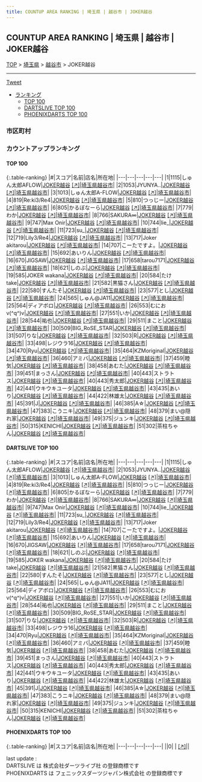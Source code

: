 ```yaml
---
title: COUNTUP AREA RANKING | 埼玉県 | 越谷市 | JOKER越谷
---
```

## COUNTUP AREA RANKING | 埼玉県 | 越谷市 | JOKER越谷

[TOP](/darts/rank/) > [埼玉県](/darts/rank/埼玉県/) > [越谷市](/darts/rank/埼玉県/越谷市/) > JOKER越谷

___

<a href="https://twitter.com/share?ref_src=twsrc%5Etfw" data-text="COUNTUP AREA RANKING | 埼玉県越谷市JOKER越谷" class="twitter-share-button" data-hashtags="DARTSLIVE,PHOENIXDARTS,darts,ダーツ" data-show-count="false">Tweet</a>

* [ランキング](#カウントアップランキング)
    * [TOP 100](#top-100)
    * [DARTSLIVE TOP 100](#dartslive-top-100)
    * [PHOENIXDARTS TOP 100](#phoenixdarts-top-100)

### 市区町村

<ul>

</ul>

### カウントアップランキング

#### TOP 100



{:.table-ranking}
|#|スコア|名前|店名|所在地|
|---|---|---|---|---|
|1|1115|<span class="rank-name-dl">しゅん太郎AFLOW</span>|<a href="/darts/rank/shops/c7dbac0f43b156320d9b047a20a7ba1e.html">JOKER越谷</a> <a href="https://search.dartslive.com/jp/shop/c7dbac0f43b156320d9b047a20a7ba1e">[↗]</a>|<a href="/darts/rank/埼玉県/越谷市">埼玉県越谷市</a>|
|2|1053|<span class="rank-name-dl">JYUNYA..</span>|<a href="/darts/rank/shops/c7dbac0f43b156320d9b047a20a7ba1e.html">JOKER越谷</a> <a href="https://search.dartslive.com/jp/shop/c7dbac0f43b156320d9b047a20a7ba1e">[↗]</a>|<a href="/darts/rank/埼玉県/越谷市">埼玉県越谷市</a>|
|3|1013|<span class="rank-name-dl">しゅん太郎A-FLOW</span>|<a href="/darts/rank/shops/c7dbac0f43b156320d9b047a20a7ba1e.html">JOKER越谷</a> <a href="https://search.dartslive.com/jp/shop/c7dbac0f43b156320d9b047a20a7ba1e">[↗]</a>|<a href="/darts/rank/埼玉県/越谷市">埼玉県越谷市</a>|
|4|819|<span class="rank-name-dl">Re:ki3/Re4</span>|<a href="/darts/rank/shops/c7dbac0f43b156320d9b047a20a7ba1e.html">JOKER越谷</a> <a href="https://search.dartslive.com/jp/shop/c7dbac0f43b156320d9b047a20a7ba1e">[↗]</a>|<a href="/darts/rank/埼玉県/越谷市">埼玉県越谷市</a>|
|5|810|<span class="rank-name-dl">つっじー</span>|<a href="/darts/rank/shops/c7dbac0f43b156320d9b047a20a7ba1e.html">JOKER越谷</a> <a href="https://search.dartslive.com/jp/shop/c7dbac0f43b156320d9b047a20a7ba1e">[↗]</a>|<a href="/darts/rank/埼玉県/越谷市">埼玉県越谷市</a>|
|6|805|<span class="rank-name-dl">かるぼなーら</span>|<a href="/darts/rank/shops/c7dbac0f43b156320d9b047a20a7ba1e.html">JOKER越谷</a> <a href="https://search.dartslive.com/jp/shop/c7dbac0f43b156320d9b047a20a7ba1e">[↗]</a>|<a href="/darts/rank/埼玉県/越谷市">埼玉県越谷市</a>|
|7|779|<span class="rank-name-dl">わか</span>|<a href="/darts/rank/shops/c7dbac0f43b156320d9b047a20a7ba1e.html">JOKER越谷</a> <a href="https://search.dartslive.com/jp/shop/c7dbac0f43b156320d9b047a20a7ba1e">[↗]</a>|<a href="/darts/rank/埼玉県/越谷市">埼玉県越谷市</a>|
|8|766|<span class="rank-name-dl">SAKURA∞</span>|<a href="/darts/rank/shops/c7dbac0f43b156320d9b047a20a7ba1e.html">JOKER越谷</a> <a href="https://search.dartslive.com/jp/shop/c7dbac0f43b156320d9b047a20a7ba1e">[↗]</a>|<a href="/darts/rank/埼玉県/越谷市">埼玉県越谷市</a>|
|9|747|<span class="rank-name-dl">Max Onir</span>|<a href="/darts/rank/shops/c7dbac0f43b156320d9b047a20a7ba1e.html">JOKER越谷</a> <a href="https://search.dartslive.com/jp/shop/c7dbac0f43b156320d9b047a20a7ba1e">[↗]</a>|<a href="/darts/rank/埼玉県/越谷市">埼玉県越谷市</a>|
|10|744|<span class="rank-name-dl">lie_</span>|<a href="/darts/rank/shops/c7dbac0f43b156320d9b047a20a7ba1e.html">JOKER越谷</a> <a href="https://search.dartslive.com/jp/shop/c7dbac0f43b156320d9b047a20a7ba1e">[↗]</a>|<a href="/darts/rank/埼玉県/越谷市">埼玉県越谷市</a>|
|11|723|<span class="rank-name-dl">su_</span>|<a href="/darts/rank/shops/c7dbac0f43b156320d9b047a20a7ba1e.html">JOKER越谷</a> <a href="https://search.dartslive.com/jp/shop/c7dbac0f43b156320d9b047a20a7ba1e">[↗]</a>|<a href="/darts/rank/埼玉県/越谷市">埼玉県越谷市</a>|
|12|719|<span class="rank-name-dl">Lily3/Re4</span>|<a href="/darts/rank/shops/c7dbac0f43b156320d9b047a20a7ba1e.html">JOKER越谷</a> <a href="https://search.dartslive.com/jp/shop/c7dbac0f43b156320d9b047a20a7ba1e">[↗]</a>|<a href="/darts/rank/埼玉県/越谷市">埼玉県越谷市</a>|
|13|717|<span class="rank-name-dl">Joker akitarou</span>|<a href="/darts/rank/shops/c7dbac0f43b156320d9b047a20a7ba1e.html">JOKER越谷</a> <a href="https://search.dartslive.com/jp/shop/c7dbac0f43b156320d9b047a20a7ba1e">[↗]</a>|<a href="/darts/rank/埼玉県/越谷市">埼玉県越谷市</a>|
|14|707|<span class="rank-name-dl">こーたですよ。</span>|<a href="/darts/rank/shops/c7dbac0f43b156320d9b047a20a7ba1e.html">JOKER越谷</a> <a href="https://search.dartslive.com/jp/shop/c7dbac0f43b156320d9b047a20a7ba1e">[↗]</a>|<a href="/darts/rank/埼玉県/越谷市">埼玉県越谷市</a>|
|15|692|<span class="rank-name-dl">あいりん</span>|<a href="/darts/rank/shops/c7dbac0f43b156320d9b047a20a7ba1e.html">JOKER越谷</a> <a href="https://search.dartslive.com/jp/shop/c7dbac0f43b156320d9b047a20a7ba1e">[↗]</a>|<a href="/darts/rank/埼玉県/越谷市">埼玉県越谷市</a>|
|16|670|<span class="rank-name-dl">JIGSAW</span>|<a href="/darts/rank/shops/c7dbac0f43b156320d9b047a20a7ba1e.html">JOKER越谷</a> <a href="https://search.dartslive.com/jp/shop/c7dbac0f43b156320d9b047a20a7ba1e">[↗]</a>|<a href="/darts/rank/埼玉県/越谷市">埼玉県越谷市</a>|
|17|658|<span class="rank-name-dl">tarou7171</span>|<a href="/darts/rank/shops/c7dbac0f43b156320d9b047a20a7ba1e.html">JOKER越谷</a> <a href="https://search.dartslive.com/jp/shop/c7dbac0f43b156320d9b047a20a7ba1e">[↗]</a>|<a href="/darts/rank/埼玉県/越谷市">埼玉県越谷市</a>|
|18|621|<span class="rank-name-dl">しのぶ</span>|<a href="/darts/rank/shops/c7dbac0f43b156320d9b047a20a7ba1e.html">JOKER越谷</a> <a href="https://search.dartslive.com/jp/shop/c7dbac0f43b156320d9b047a20a7ba1e">[↗]</a>|<a href="/darts/rank/埼玉県/越谷市">埼玉県越谷市</a>|
|19|585|<span class="rank-name-dl">JOKER wakana</span>|<a href="/darts/rank/shops/c7dbac0f43b156320d9b047a20a7ba1e.html">JOKER越谷</a> <a href="https://search.dartslive.com/jp/shop/c7dbac0f43b156320d9b047a20a7ba1e">[↗]</a>|<a href="/darts/rank/埼玉県/越谷市">埼玉県越谷市</a>|
|20|584|<span class="rank-name-dl">たけtake</span>|<a href="/darts/rank/shops/c7dbac0f43b156320d9b047a20a7ba1e.html">JOKER越谷</a> <a href="https://search.dartslive.com/jp/shop/c7dbac0f43b156320d9b047a20a7ba1e">[↗]</a>|<a href="/darts/rank/埼玉県/越谷市">埼玉県越谷市</a>|
|21|582|<span class="rank-name-dl">黒猫さん</span>|<a href="/darts/rank/shops/c7dbac0f43b156320d9b047a20a7ba1e.html">JOKER越谷</a> <a href="https://search.dartslive.com/jp/shop/c7dbac0f43b156320d9b047a20a7ba1e">[↗]</a>|<a href="/darts/rank/埼玉県/越谷市">埼玉県越谷市</a>|
|22|580|<span class="rank-name-dl">すんたそ</span>|<a href="/darts/rank/shops/c7dbac0f43b156320d9b047a20a7ba1e.html">JOKER越谷</a> <a href="https://search.dartslive.com/jp/shop/c7dbac0f43b156320d9b047a20a7ba1e">[↗]</a>|<a href="/darts/rank/埼玉県/越谷市">埼玉県越谷市</a>|
|23|577|<span class="rank-name-dl">とし</span>|<a href="/darts/rank/shops/c7dbac0f43b156320d9b047a20a7ba1e.html">JOKER越谷</a> <a href="https://search.dartslive.com/jp/shop/c7dbac0f43b156320d9b047a20a7ba1e">[↗]</a>|<a href="/darts/rank/埼玉県/越谷市">埼玉県越谷市</a>|
|24|565|<span class="rank-name-dl">しゅん@JA11</span>|<a href="/darts/rank/shops/c7dbac0f43b156320d9b047a20a7ba1e.html">JOKER越谷</a> <a href="https://search.dartslive.com/jp/shop/c7dbac0f43b156320d9b047a20a7ba1e">[↗]</a>|<a href="/darts/rank/埼玉県/越谷市">埼玉県越谷市</a>|
|25|564|<span class="rank-name-dl">ディアボロ</span>|<a href="/darts/rank/shops/c7dbac0f43b156320d9b047a20a7ba1e.html">JOKER越谷</a> <a href="https://search.dartslive.com/jp/shop/c7dbac0f43b156320d9b047a20a7ba1e">[↗]</a>|<a href="/darts/rank/埼玉県/越谷市">埼玉県越谷市</a>|
|26|553|<span class="rank-name-dl">むにおv(^q^)v</span>|<a href="/darts/rank/shops/c7dbac0f43b156320d9b047a20a7ba1e.html">JOKER越谷</a> <a href="https://search.dartslive.com/jp/shop/c7dbac0f43b156320d9b047a20a7ba1e">[↗]</a>|<a href="/darts/rank/埼玉県/越谷市">埼玉県越谷市</a>|
|27|551|<span class="rank-name-dl">いか</span>|<a href="/darts/rank/shops/c7dbac0f43b156320d9b047a20a7ba1e.html">JOKER越谷</a> <a href="https://search.dartslive.com/jp/shop/c7dbac0f43b156320d9b047a20a7ba1e">[↗]</a>|<a href="/darts/rank/埼玉県/越谷市">埼玉県越谷市</a>|
|28|544|<span class="rank-name-dl">祐也</span>|<a href="/darts/rank/shops/c7dbac0f43b156320d9b047a20a7ba1e.html">JOKER越谷</a> <a href="https://search.dartslive.com/jp/shop/c7dbac0f43b156320d9b047a20a7ba1e">[↗]</a>|<a href="/darts/rank/埼玉県/越谷市">埼玉県越谷市</a>|
|29|511|<span class="rank-name-dl">まこと</span>|<a href="/darts/rank/shops/c7dbac0f43b156320d9b047a20a7ba1e.html">JOKER越谷</a> <a href="https://search.dartslive.com/jp/shop/c7dbac0f43b156320d9b047a20a7ba1e">[↗]</a>|<a href="/darts/rank/埼玉県/越谷市">埼玉県越谷市</a>|
|30|509|<span class="rank-name-dl">BIG_RoSE_STAR</span>|<a href="/darts/rank/shops/c7dbac0f43b156320d9b047a20a7ba1e.html">JOKER越谷</a> <a href="https://search.dartslive.com/jp/shop/c7dbac0f43b156320d9b047a20a7ba1e">[↗]</a>|<a href="/darts/rank/埼玉県/越谷市">埼玉県越谷市</a>|
|31|507|<span class="rank-name-dl">りな</span>|<a href="/darts/rank/shops/c7dbac0f43b156320d9b047a20a7ba1e.html">JOKER越谷</a> <a href="https://search.dartslive.com/jp/shop/c7dbac0f43b156320d9b047a20a7ba1e">[↗]</a>|<a href="/darts/rank/埼玉県/越谷市">埼玉県越谷市</a>|
|32|503|<span class="rank-name-dl">R</span>|<a href="/darts/rank/shops/c7dbac0f43b156320d9b047a20a7ba1e.html">JOKER越谷</a> <a href="https://search.dartslive.com/jp/shop/c7dbac0f43b156320d9b047a20a7ba1e">[↗]</a>|<a href="/darts/rank/埼玉県/越谷市">埼玉県越谷市</a>|
|33|498|<span class="rank-name-dl">レジウラ16</span>|<a href="/darts/rank/shops/c7dbac0f43b156320d9b047a20a7ba1e.html">JOKER越谷</a> <a href="https://search.dartslive.com/jp/shop/c7dbac0f43b156320d9b047a20a7ba1e">[↗]</a>|<a href="/darts/rank/埼玉県/越谷市">埼玉県越谷市</a>|
|34|470|<span class="rank-name-dl">Ryu</span>|<a href="/darts/rank/shops/c7dbac0f43b156320d9b047a20a7ba1e.html">JOKER越谷</a> <a href="https://search.dartslive.com/jp/shop/c7dbac0f43b156320d9b047a20a7ba1e">[↗]</a>|<a href="/darts/rank/埼玉県/越谷市">埼玉県越谷市</a>|
|35|464|<span class="rank-name-dl">KZMoriginal</span>|<a href="/darts/rank/shops/c7dbac0f43b156320d9b047a20a7ba1e.html">JOKER越谷</a> <a href="https://search.dartslive.com/jp/shop/c7dbac0f43b156320d9b047a20a7ba1e">[↗]</a>|<a href="/darts/rank/埼玉県/越谷市">埼玉県越谷市</a>|
|36|460|<span class="rank-name-dl">アミバ</span>|<a href="/darts/rank/shops/c7dbac0f43b156320d9b047a20a7ba1e.html">JOKER越谷</a> <a href="https://search.dartslive.com/jp/shop/c7dbac0f43b156320d9b047a20a7ba1e">[↗]</a>|<a href="/darts/rank/埼玉県/越谷市">埼玉県越谷市</a>|
|37|459|<span class="rank-name-dl">睦気</span>|<a href="/darts/rank/shops/c7dbac0f43b156320d9b047a20a7ba1e.html">JOKER越谷</a> <a href="https://search.dartslive.com/jp/shop/c7dbac0f43b156320d9b047a20a7ba1e">[↗]</a>|<a href="/darts/rank/埼玉県/越谷市">埼玉県越谷市</a>|
|38|458|<span class="rank-name-dl">あむた</span>|<a href="/darts/rank/shops/c7dbac0f43b156320d9b047a20a7ba1e.html">JOKER越谷</a> <a href="https://search.dartslive.com/jp/shop/c7dbac0f43b156320d9b047a20a7ba1e">[↗]</a>|<a href="/darts/rank/埼玉県/越谷市">埼玉県越谷市</a>|
|39|451|<span class="rank-name-dl">まっさん</span>|<a href="/darts/rank/shops/c7dbac0f43b156320d9b047a20a7ba1e.html">JOKER越谷</a> <a href="https://search.dartslive.com/jp/shop/c7dbac0f43b156320d9b047a20a7ba1e">[↗]</a>|<a href="/darts/rank/埼玉県/越谷市">埼玉県越谷市</a>|
|40|443|<span class="rank-name-dl">ストラトス</span>|<a href="/darts/rank/shops/c7dbac0f43b156320d9b047a20a7ba1e.html">JOKER越谷</a> <a href="https://search.dartslive.com/jp/shop/c7dbac0f43b156320d9b047a20a7ba1e">[↗]</a>|<a href="/darts/rank/埼玉県/越谷市">埼玉県越谷市</a>|
|40|443|<span class="rank-name-dl">秀太郎</span>|<a href="/darts/rank/shops/c7dbac0f43b156320d9b047a20a7ba1e.html">JOKER越谷</a> <a href="https://search.dartslive.com/jp/shop/c7dbac0f43b156320d9b047a20a7ba1e">[↗]</a>|<a href="/darts/rank/埼玉県/越谷市">埼玉県越谷市</a>|
|42|441|<span class="rank-name-dl">ウキウキユータ</span>|<a href="/darts/rank/shops/c7dbac0f43b156320d9b047a20a7ba1e.html">JOKER越谷</a> <a href="https://search.dartslive.com/jp/shop/c7dbac0f43b156320d9b047a20a7ba1e">[↗]</a>|<a href="/darts/rank/埼玉県/越谷市">埼玉県越谷市</a>|
|43|435|<span class="rank-name-dl">あいり</span>|<a href="/darts/rank/shops/c7dbac0f43b156320d9b047a20a7ba1e.html">JOKER越谷</a> <a href="https://search.dartslive.com/jp/shop/c7dbac0f43b156320d9b047a20a7ba1e">[↗]</a>|<a href="/darts/rank/埼玉県/越谷市">埼玉県越谷市</a>|
|44|422|<span class="rank-name-dl">林雄太</span>|<a href="/darts/rank/shops/c7dbac0f43b156320d9b047a20a7ba1e.html">JOKER越谷</a> <a href="https://search.dartslive.com/jp/shop/c7dbac0f43b156320d9b047a20a7ba1e">[↗]</a>|<a href="/darts/rank/埼玉県/越谷市">埼玉県越谷市</a>|
|45|391|<span class="rank-name-dl">J</span>|<a href="/darts/rank/shops/c7dbac0f43b156320d9b047a20a7ba1e.html">JOKER越谷</a> <a href="https://search.dartslive.com/jp/shop/c7dbac0f43b156320d9b047a20a7ba1e">[↗]</a>|<a href="/darts/rank/埼玉県/越谷市">埼玉県越谷市</a>|
|46|385|<span class="rank-name-dl">A☆</span>|<a href="/darts/rank/shops/c7dbac0f43b156320d9b047a20a7ba1e.html">JOKER越谷</a> <a href="https://search.dartslive.com/jp/shop/c7dbac0f43b156320d9b047a20a7ba1e">[↗]</a>|<a href="/darts/rank/埼玉県/越谷市">埼玉県越谷市</a>|
|47|383|<span class="rank-name-dl">こうニキ</span>|<a href="/darts/rank/shops/c7dbac0f43b156320d9b047a20a7ba1e.html">JOKER越谷</a> <a href="https://search.dartslive.com/jp/shop/c7dbac0f43b156320d9b047a20a7ba1e">[↗]</a>|<a href="/darts/rank/埼玉県/越谷市">埼玉県越谷市</a>|
|48|379|<span class="rank-name-dl">まい@隠れ家</span>|<a href="/darts/rank/shops/c7dbac0f43b156320d9b047a20a7ba1e.html">JOKER越谷</a> <a href="https://search.dartslive.com/jp/shop/c7dbac0f43b156320d9b047a20a7ba1e">[↗]</a>|<a href="/darts/rank/埼玉県/越谷市">埼玉県越谷市</a>|
|49|375|<span class="rank-name-dl">ジュンキ</span>|<a href="/darts/rank/shops/c7dbac0f43b156320d9b047a20a7ba1e.html">JOKER越谷</a> <a href="https://search.dartslive.com/jp/shop/c7dbac0f43b156320d9b047a20a7ba1e">[↗]</a>|<a href="/darts/rank/埼玉県/越谷市">埼玉県越谷市</a>|
|50|315|<span class="rank-name-dl">KENICHI</span>|<a href="/darts/rank/shops/c7dbac0f43b156320d9b047a20a7ba1e.html">JOKER越谷</a> <a href="https://search.dartslive.com/jp/shop/c7dbac0f43b156320d9b047a20a7ba1e">[↗]</a>|<a href="/darts/rank/埼玉県/越谷市">埼玉県越谷市</a>|
|51|302|<span class="rank-name-dl">茶柱ちゃん</span>|<a href="/darts/rank/shops/c7dbac0f43b156320d9b047a20a7ba1e.html">JOKER越谷</a> <a href="https://search.dartslive.com/jp/shop/c7dbac0f43b156320d9b047a20a7ba1e">[↗]</a>|<a href="/darts/rank/埼玉県/越谷市">埼玉県越谷市</a>|


#### DARTSLIVE TOP 100



{:.table-ranking}
|#|スコア|名前|店名|所在地|
|---|---|---|---|---|
|1|1115|<span class="rank-name-dl">しゅん太郎AFLOW</span>|<a href="/darts/rank/shops/c7dbac0f43b156320d9b047a20a7ba1e.html">JOKER越谷</a> <a href="https://search.dartslive.com/jp/shop/c7dbac0f43b156320d9b047a20a7ba1e">[↗]</a>|<a href="/darts/rank/埼玉県/越谷市">埼玉県越谷市</a>|
|2|1053|<span class="rank-name-dl">JYUNYA..</span>|<a href="/darts/rank/shops/c7dbac0f43b156320d9b047a20a7ba1e.html">JOKER越谷</a> <a href="https://search.dartslive.com/jp/shop/c7dbac0f43b156320d9b047a20a7ba1e">[↗]</a>|<a href="/darts/rank/埼玉県/越谷市">埼玉県越谷市</a>|
|3|1013|<span class="rank-name-dl">しゅん太郎A-FLOW</span>|<a href="/darts/rank/shops/c7dbac0f43b156320d9b047a20a7ba1e.html">JOKER越谷</a> <a href="https://search.dartslive.com/jp/shop/c7dbac0f43b156320d9b047a20a7ba1e">[↗]</a>|<a href="/darts/rank/埼玉県/越谷市">埼玉県越谷市</a>|
|4|819|<span class="rank-name-dl">Re:ki3/Re4</span>|<a href="/darts/rank/shops/c7dbac0f43b156320d9b047a20a7ba1e.html">JOKER越谷</a> <a href="https://search.dartslive.com/jp/shop/c7dbac0f43b156320d9b047a20a7ba1e">[↗]</a>|<a href="/darts/rank/埼玉県/越谷市">埼玉県越谷市</a>|
|5|810|<span class="rank-name-dl">つっじー</span>|<a href="/darts/rank/shops/c7dbac0f43b156320d9b047a20a7ba1e.html">JOKER越谷</a> <a href="https://search.dartslive.com/jp/shop/c7dbac0f43b156320d9b047a20a7ba1e">[↗]</a>|<a href="/darts/rank/埼玉県/越谷市">埼玉県越谷市</a>|
|6|805|<span class="rank-name-dl">かるぼなーら</span>|<a href="/darts/rank/shops/c7dbac0f43b156320d9b047a20a7ba1e.html">JOKER越谷</a> <a href="https://search.dartslive.com/jp/shop/c7dbac0f43b156320d9b047a20a7ba1e">[↗]</a>|<a href="/darts/rank/埼玉県/越谷市">埼玉県越谷市</a>|
|7|779|<span class="rank-name-dl">わか</span>|<a href="/darts/rank/shops/c7dbac0f43b156320d9b047a20a7ba1e.html">JOKER越谷</a> <a href="https://search.dartslive.com/jp/shop/c7dbac0f43b156320d9b047a20a7ba1e">[↗]</a>|<a href="/darts/rank/埼玉県/越谷市">埼玉県越谷市</a>|
|8|766|<span class="rank-name-dl">SAKURA∞</span>|<a href="/darts/rank/shops/c7dbac0f43b156320d9b047a20a7ba1e.html">JOKER越谷</a> <a href="https://search.dartslive.com/jp/shop/c7dbac0f43b156320d9b047a20a7ba1e">[↗]</a>|<a href="/darts/rank/埼玉県/越谷市">埼玉県越谷市</a>|
|9|747|<span class="rank-name-dl">Max Onir</span>|<a href="/darts/rank/shops/c7dbac0f43b156320d9b047a20a7ba1e.html">JOKER越谷</a> <a href="https://search.dartslive.com/jp/shop/c7dbac0f43b156320d9b047a20a7ba1e">[↗]</a>|<a href="/darts/rank/埼玉県/越谷市">埼玉県越谷市</a>|
|10|744|<span class="rank-name-dl">lie_</span>|<a href="/darts/rank/shops/c7dbac0f43b156320d9b047a20a7ba1e.html">JOKER越谷</a> <a href="https://search.dartslive.com/jp/shop/c7dbac0f43b156320d9b047a20a7ba1e">[↗]</a>|<a href="/darts/rank/埼玉県/越谷市">埼玉県越谷市</a>|
|11|723|<span class="rank-name-dl">su_</span>|<a href="/darts/rank/shops/c7dbac0f43b156320d9b047a20a7ba1e.html">JOKER越谷</a> <a href="https://search.dartslive.com/jp/shop/c7dbac0f43b156320d9b047a20a7ba1e">[↗]</a>|<a href="/darts/rank/埼玉県/越谷市">埼玉県越谷市</a>|
|12|719|<span class="rank-name-dl">Lily3/Re4</span>|<a href="/darts/rank/shops/c7dbac0f43b156320d9b047a20a7ba1e.html">JOKER越谷</a> <a href="https://search.dartslive.com/jp/shop/c7dbac0f43b156320d9b047a20a7ba1e">[↗]</a>|<a href="/darts/rank/埼玉県/越谷市">埼玉県越谷市</a>|
|13|717|<span class="rank-name-dl">Joker akitarou</span>|<a href="/darts/rank/shops/c7dbac0f43b156320d9b047a20a7ba1e.html">JOKER越谷</a> <a href="https://search.dartslive.com/jp/shop/c7dbac0f43b156320d9b047a20a7ba1e">[↗]</a>|<a href="/darts/rank/埼玉県/越谷市">埼玉県越谷市</a>|
|14|707|<span class="rank-name-dl">こーたですよ。</span>|<a href="/darts/rank/shops/c7dbac0f43b156320d9b047a20a7ba1e.html">JOKER越谷</a> <a href="https://search.dartslive.com/jp/shop/c7dbac0f43b156320d9b047a20a7ba1e">[↗]</a>|<a href="/darts/rank/埼玉県/越谷市">埼玉県越谷市</a>|
|15|692|<span class="rank-name-dl">あいりん</span>|<a href="/darts/rank/shops/c7dbac0f43b156320d9b047a20a7ba1e.html">JOKER越谷</a> <a href="https://search.dartslive.com/jp/shop/c7dbac0f43b156320d9b047a20a7ba1e">[↗]</a>|<a href="/darts/rank/埼玉県/越谷市">埼玉県越谷市</a>|
|16|670|<span class="rank-name-dl">JIGSAW</span>|<a href="/darts/rank/shops/c7dbac0f43b156320d9b047a20a7ba1e.html">JOKER越谷</a> <a href="https://search.dartslive.com/jp/shop/c7dbac0f43b156320d9b047a20a7ba1e">[↗]</a>|<a href="/darts/rank/埼玉県/越谷市">埼玉県越谷市</a>|
|17|658|<span class="rank-name-dl">tarou7171</span>|<a href="/darts/rank/shops/c7dbac0f43b156320d9b047a20a7ba1e.html">JOKER越谷</a> <a href="https://search.dartslive.com/jp/shop/c7dbac0f43b156320d9b047a20a7ba1e">[↗]</a>|<a href="/darts/rank/埼玉県/越谷市">埼玉県越谷市</a>|
|18|621|<span class="rank-name-dl">しのぶ</span>|<a href="/darts/rank/shops/c7dbac0f43b156320d9b047a20a7ba1e.html">JOKER越谷</a> <a href="https://search.dartslive.com/jp/shop/c7dbac0f43b156320d9b047a20a7ba1e">[↗]</a>|<a href="/darts/rank/埼玉県/越谷市">埼玉県越谷市</a>|
|19|585|<span class="rank-name-dl">JOKER wakana</span>|<a href="/darts/rank/shops/c7dbac0f43b156320d9b047a20a7ba1e.html">JOKER越谷</a> <a href="https://search.dartslive.com/jp/shop/c7dbac0f43b156320d9b047a20a7ba1e">[↗]</a>|<a href="/darts/rank/埼玉県/越谷市">埼玉県越谷市</a>|
|20|584|<span class="rank-name-dl">たけtake</span>|<a href="/darts/rank/shops/c7dbac0f43b156320d9b047a20a7ba1e.html">JOKER越谷</a> <a href="https://search.dartslive.com/jp/shop/c7dbac0f43b156320d9b047a20a7ba1e">[↗]</a>|<a href="/darts/rank/埼玉県/越谷市">埼玉県越谷市</a>|
|21|582|<span class="rank-name-dl">黒猫さん</span>|<a href="/darts/rank/shops/c7dbac0f43b156320d9b047a20a7ba1e.html">JOKER越谷</a> <a href="https://search.dartslive.com/jp/shop/c7dbac0f43b156320d9b047a20a7ba1e">[↗]</a>|<a href="/darts/rank/埼玉県/越谷市">埼玉県越谷市</a>|
|22|580|<span class="rank-name-dl">すんたそ</span>|<a href="/darts/rank/shops/c7dbac0f43b156320d9b047a20a7ba1e.html">JOKER越谷</a> <a href="https://search.dartslive.com/jp/shop/c7dbac0f43b156320d9b047a20a7ba1e">[↗]</a>|<a href="/darts/rank/埼玉県/越谷市">埼玉県越谷市</a>|
|23|577|<span class="rank-name-dl">とし</span>|<a href="/darts/rank/shops/c7dbac0f43b156320d9b047a20a7ba1e.html">JOKER越谷</a> <a href="https://search.dartslive.com/jp/shop/c7dbac0f43b156320d9b047a20a7ba1e">[↗]</a>|<a href="/darts/rank/埼玉県/越谷市">埼玉県越谷市</a>|
|24|565|<span class="rank-name-dl">しゅん@JA11</span>|<a href="/darts/rank/shops/c7dbac0f43b156320d9b047a20a7ba1e.html">JOKER越谷</a> <a href="https://search.dartslive.com/jp/shop/c7dbac0f43b156320d9b047a20a7ba1e">[↗]</a>|<a href="/darts/rank/埼玉県/越谷市">埼玉県越谷市</a>|
|25|564|<span class="rank-name-dl">ディアボロ</span>|<a href="/darts/rank/shops/c7dbac0f43b156320d9b047a20a7ba1e.html">JOKER越谷</a> <a href="https://search.dartslive.com/jp/shop/c7dbac0f43b156320d9b047a20a7ba1e">[↗]</a>|<a href="/darts/rank/埼玉県/越谷市">埼玉県越谷市</a>|
|26|553|<span class="rank-name-dl">むにおv(^q^)v</span>|<a href="/darts/rank/shops/c7dbac0f43b156320d9b047a20a7ba1e.html">JOKER越谷</a> <a href="https://search.dartslive.com/jp/shop/c7dbac0f43b156320d9b047a20a7ba1e">[↗]</a>|<a href="/darts/rank/埼玉県/越谷市">埼玉県越谷市</a>|
|27|551|<span class="rank-name-dl">いか</span>|<a href="/darts/rank/shops/c7dbac0f43b156320d9b047a20a7ba1e.html">JOKER越谷</a> <a href="https://search.dartslive.com/jp/shop/c7dbac0f43b156320d9b047a20a7ba1e">[↗]</a>|<a href="/darts/rank/埼玉県/越谷市">埼玉県越谷市</a>|
|28|544|<span class="rank-name-dl">祐也</span>|<a href="/darts/rank/shops/c7dbac0f43b156320d9b047a20a7ba1e.html">JOKER越谷</a> <a href="https://search.dartslive.com/jp/shop/c7dbac0f43b156320d9b047a20a7ba1e">[↗]</a>|<a href="/darts/rank/埼玉県/越谷市">埼玉県越谷市</a>|
|29|511|<span class="rank-name-dl">まこと</span>|<a href="/darts/rank/shops/c7dbac0f43b156320d9b047a20a7ba1e.html">JOKER越谷</a> <a href="https://search.dartslive.com/jp/shop/c7dbac0f43b156320d9b047a20a7ba1e">[↗]</a>|<a href="/darts/rank/埼玉県/越谷市">埼玉県越谷市</a>|
|30|509|<span class="rank-name-dl">BIG_RoSE_STAR</span>|<a href="/darts/rank/shops/c7dbac0f43b156320d9b047a20a7ba1e.html">JOKER越谷</a> <a href="https://search.dartslive.com/jp/shop/c7dbac0f43b156320d9b047a20a7ba1e">[↗]</a>|<a href="/darts/rank/埼玉県/越谷市">埼玉県越谷市</a>|
|31|507|<span class="rank-name-dl">りな</span>|<a href="/darts/rank/shops/c7dbac0f43b156320d9b047a20a7ba1e.html">JOKER越谷</a> <a href="https://search.dartslive.com/jp/shop/c7dbac0f43b156320d9b047a20a7ba1e">[↗]</a>|<a href="/darts/rank/埼玉県/越谷市">埼玉県越谷市</a>|
|32|503|<span class="rank-name-dl">R</span>|<a href="/darts/rank/shops/c7dbac0f43b156320d9b047a20a7ba1e.html">JOKER越谷</a> <a href="https://search.dartslive.com/jp/shop/c7dbac0f43b156320d9b047a20a7ba1e">[↗]</a>|<a href="/darts/rank/埼玉県/越谷市">埼玉県越谷市</a>|
|33|498|<span class="rank-name-dl">レジウラ16</span>|<a href="/darts/rank/shops/c7dbac0f43b156320d9b047a20a7ba1e.html">JOKER越谷</a> <a href="https://search.dartslive.com/jp/shop/c7dbac0f43b156320d9b047a20a7ba1e">[↗]</a>|<a href="/darts/rank/埼玉県/越谷市">埼玉県越谷市</a>|
|34|470|<span class="rank-name-dl">Ryu</span>|<a href="/darts/rank/shops/c7dbac0f43b156320d9b047a20a7ba1e.html">JOKER越谷</a> <a href="https://search.dartslive.com/jp/shop/c7dbac0f43b156320d9b047a20a7ba1e">[↗]</a>|<a href="/darts/rank/埼玉県/越谷市">埼玉県越谷市</a>|
|35|464|<span class="rank-name-dl">KZMoriginal</span>|<a href="/darts/rank/shops/c7dbac0f43b156320d9b047a20a7ba1e.html">JOKER越谷</a> <a href="https://search.dartslive.com/jp/shop/c7dbac0f43b156320d9b047a20a7ba1e">[↗]</a>|<a href="/darts/rank/埼玉県/越谷市">埼玉県越谷市</a>|
|36|460|<span class="rank-name-dl">アミバ</span>|<a href="/darts/rank/shops/c7dbac0f43b156320d9b047a20a7ba1e.html">JOKER越谷</a> <a href="https://search.dartslive.com/jp/shop/c7dbac0f43b156320d9b047a20a7ba1e">[↗]</a>|<a href="/darts/rank/埼玉県/越谷市">埼玉県越谷市</a>|
|37|459|<span class="rank-name-dl">睦気</span>|<a href="/darts/rank/shops/c7dbac0f43b156320d9b047a20a7ba1e.html">JOKER越谷</a> <a href="https://search.dartslive.com/jp/shop/c7dbac0f43b156320d9b047a20a7ba1e">[↗]</a>|<a href="/darts/rank/埼玉県/越谷市">埼玉県越谷市</a>|
|38|458|<span class="rank-name-dl">あむた</span>|<a href="/darts/rank/shops/c7dbac0f43b156320d9b047a20a7ba1e.html">JOKER越谷</a> <a href="https://search.dartslive.com/jp/shop/c7dbac0f43b156320d9b047a20a7ba1e">[↗]</a>|<a href="/darts/rank/埼玉県/越谷市">埼玉県越谷市</a>|
|39|451|<span class="rank-name-dl">まっさん</span>|<a href="/darts/rank/shops/c7dbac0f43b156320d9b047a20a7ba1e.html">JOKER越谷</a> <a href="https://search.dartslive.com/jp/shop/c7dbac0f43b156320d9b047a20a7ba1e">[↗]</a>|<a href="/darts/rank/埼玉県/越谷市">埼玉県越谷市</a>|
|40|443|<span class="rank-name-dl">ストラトス</span>|<a href="/darts/rank/shops/c7dbac0f43b156320d9b047a20a7ba1e.html">JOKER越谷</a> <a href="https://search.dartslive.com/jp/shop/c7dbac0f43b156320d9b047a20a7ba1e">[↗]</a>|<a href="/darts/rank/埼玉県/越谷市">埼玉県越谷市</a>|
|40|443|<span class="rank-name-dl">秀太郎</span>|<a href="/darts/rank/shops/c7dbac0f43b156320d9b047a20a7ba1e.html">JOKER越谷</a> <a href="https://search.dartslive.com/jp/shop/c7dbac0f43b156320d9b047a20a7ba1e">[↗]</a>|<a href="/darts/rank/埼玉県/越谷市">埼玉県越谷市</a>|
|42|441|<span class="rank-name-dl">ウキウキユータ</span>|<a href="/darts/rank/shops/c7dbac0f43b156320d9b047a20a7ba1e.html">JOKER越谷</a> <a href="https://search.dartslive.com/jp/shop/c7dbac0f43b156320d9b047a20a7ba1e">[↗]</a>|<a href="/darts/rank/埼玉県/越谷市">埼玉県越谷市</a>|
|43|435|<span class="rank-name-dl">あいり</span>|<a href="/darts/rank/shops/c7dbac0f43b156320d9b047a20a7ba1e.html">JOKER越谷</a> <a href="https://search.dartslive.com/jp/shop/c7dbac0f43b156320d9b047a20a7ba1e">[↗]</a>|<a href="/darts/rank/埼玉県/越谷市">埼玉県越谷市</a>|
|44|422|<span class="rank-name-dl">林雄太</span>|<a href="/darts/rank/shops/c7dbac0f43b156320d9b047a20a7ba1e.html">JOKER越谷</a> <a href="https://search.dartslive.com/jp/shop/c7dbac0f43b156320d9b047a20a7ba1e">[↗]</a>|<a href="/darts/rank/埼玉県/越谷市">埼玉県越谷市</a>|
|45|391|<span class="rank-name-dl">J</span>|<a href="/darts/rank/shops/c7dbac0f43b156320d9b047a20a7ba1e.html">JOKER越谷</a> <a href="https://search.dartslive.com/jp/shop/c7dbac0f43b156320d9b047a20a7ba1e">[↗]</a>|<a href="/darts/rank/埼玉県/越谷市">埼玉県越谷市</a>|
|46|385|<span class="rank-name-dl">A☆</span>|<a href="/darts/rank/shops/c7dbac0f43b156320d9b047a20a7ba1e.html">JOKER越谷</a> <a href="https://search.dartslive.com/jp/shop/c7dbac0f43b156320d9b047a20a7ba1e">[↗]</a>|<a href="/darts/rank/埼玉県/越谷市">埼玉県越谷市</a>|
|47|383|<span class="rank-name-dl">こうニキ</span>|<a href="/darts/rank/shops/c7dbac0f43b156320d9b047a20a7ba1e.html">JOKER越谷</a> <a href="https://search.dartslive.com/jp/shop/c7dbac0f43b156320d9b047a20a7ba1e">[↗]</a>|<a href="/darts/rank/埼玉県/越谷市">埼玉県越谷市</a>|
|48|379|<span class="rank-name-dl">まい@隠れ家</span>|<a href="/darts/rank/shops/c7dbac0f43b156320d9b047a20a7ba1e.html">JOKER越谷</a> <a href="https://search.dartslive.com/jp/shop/c7dbac0f43b156320d9b047a20a7ba1e">[↗]</a>|<a href="/darts/rank/埼玉県/越谷市">埼玉県越谷市</a>|
|49|375|<span class="rank-name-dl">ジュンキ</span>|<a href="/darts/rank/shops/c7dbac0f43b156320d9b047a20a7ba1e.html">JOKER越谷</a> <a href="https://search.dartslive.com/jp/shop/c7dbac0f43b156320d9b047a20a7ba1e">[↗]</a>|<a href="/darts/rank/埼玉県/越谷市">埼玉県越谷市</a>|
|50|315|<span class="rank-name-dl">KENICHI</span>|<a href="/darts/rank/shops/c7dbac0f43b156320d9b047a20a7ba1e.html">JOKER越谷</a> <a href="https://search.dartslive.com/jp/shop/c7dbac0f43b156320d9b047a20a7ba1e">[↗]</a>|<a href="/darts/rank/埼玉県/越谷市">埼玉県越谷市</a>|
|51|302|<span class="rank-name-dl">茶柱ちゃん</span>|<a href="/darts/rank/shops/c7dbac0f43b156320d9b047a20a7ba1e.html">JOKER越谷</a> <a href="https://search.dartslive.com/jp/shop/c7dbac0f43b156320d9b047a20a7ba1e">[↗]</a>|<a href="/darts/rank/埼玉県/越谷市">埼玉県越谷市</a>|


#### PHOENIXDARTS TOP 100



{:.table-ranking}
|#|スコア|名前|店名|所在地|
|---|---|---|---|---|
||0|<span class="rank-name-dl"> </span>|<a href="/darts/rank/shops/.html"></a> <a href="">[↗]</a>|<a href="/darts/rank//"></a>|


<div class="footer border-top border-gray-light mt-5 pt-3 text-right text-gray">
    last update : <span style="font-weight: italic" id="foot_last_modified"></span><br />
    DARTSLIVE は 株式会社ダーツライブ社 の登録商標です<br />
    PHOENIXDARTS は フェニックスダーツジャパン株式会社 の登録商標です<br />
</div>

<script src="https://cdnjs.cloudflare.com/ajax/libs/jquery.tablesorter/2.31.3/js/jquery.tablesorter.min.js" integrity="sha512-qzgd5cYSZcosqpzpn7zF2ZId8f/8CHmFKZ8j7mU4OUXTNRd5g+ZHBPsgKEwoqxCtdQvExE5LprwwPAgoicguNg==" crossorigin="anonymous" referrerpolicy="no-referrer"></script>
<link rel="stylesheet" href="https://cdnjs.cloudflare.com/ajax/libs/jquery.tablesorter/2.31.3/css/theme.default.min.css" integrity="sha512-wghhOJkjQX0Lh3NSWvNKeZ0ZpNn+SPVXX1Qyc9OCaogADktxrBiBdKGDoqVUOyhStvMBmJQ8ZdMHiR3wuEq8+w==" crossorigin="anonymous" referrerpolicy="no-referrer" />
<script>
$(function() {
    $(".table-ranking").tablesorter({sortList:[[0, 0]]});
    $("#foot_last_modified").text(formatDate(new Date(document.lastModified), 'yyyy-MM-dd HH:mm:ss'));
});
</script>

<script async src="https://platform.twitter.com/widgets.js" charset="utf-8"></script>